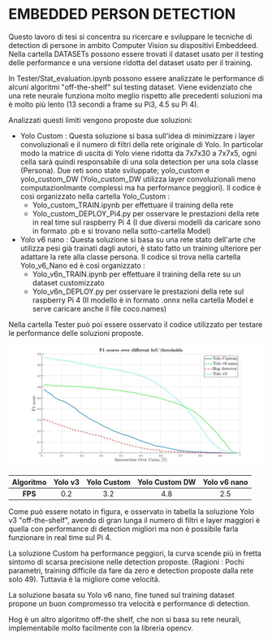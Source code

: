 # EMBEDDED PERSON DETECTION #
 
Questo lavoro di tesi si concentra su ricercare e sviluppare le tecniche di detection di persone in ambito Computer Vision su dispositivi  Embeddeed.
Nella cartella DATASETs possono essere trovati il dataset usato per il testing delle performance e una versione ridotta del dataset usato per il training.

In Tester/Stat_evaluation.ipynb possono essere analizzate le performance di alcuni algoritmi "off-the-shelf" sul testing dataset. Viene evidenziato che
una rete neurale funziona molto meglio rispetto alle precedenti soluzioni ma è molto più lento (13 secondi a frame su Pi3, 4.5 su Pi 4).

Analizzati questi limiti vengono proposte due soluzioni:

* Yolo Custom : Questa soluzione si basa sull'idea di minimizzare i layer convoluzionali e il numero di filtri della rete originale di Yolo. In particolar modo la matrice di uscita di Yolo viene ridotta da 7x7x30 a 7x7x5, ogni cella sarà quindi responsabile di una sola detection per una sola classe (Persona). Due reti sono state sviluppate; yolo_custom e yolo_custom_DW (Yolo_custom_DW utilizza layer convoluzionali meno computazionlmante complessi ma ha performance peggiori). Il codice è così organizzato nella cartella Yolo_Custom :
  * Yolo_custom_TRAIN.ipynb per effettuare il training della rete 
  * Yolo_custom_DEPLOY_Pi4.py per osservare le prestazioni della rete in real time sul raspberry Pi 4 (I due diversi modelli da caricare sono in formato .pb e si trovano nella sotto-cartella Model)
* Yolo v6 nano : Questa soluzione si basa su una rete stato dell'arte che utilizza pesi già trainati dagli autori, è stato fatto un training ulteriore per adattare la rete alla classe persona. Il codice si trova nella cartella Yolo_v6_Nano ed è così organizzato :
  * Yolo_v6n_TRAIN.ipynb per effettuare il training della rete su un dataset customizzato
  * Yolo_v6n_DEPLOY.py per osservare le prestazioni della rete sul raspberry Pi 4 (Il modello è in formato .onnx nella cartella Model e serve caricare anche il  file coco.names)

Nella cartella Tester può poi essere osservato il codice utilizzato per testare le performance delle soluzioni proposte.

<img src="/Comparison.jpg">

| Algoritmo | Yolo v3 | Yolo Custom | Yolo Custom DW | Yolo v6 nano |
| :-------: | :-----: | :---------: | :------------: | :----------: |
| **FPS**   | 0.2     | 3.2         | 4.8            | 2.5          |

Come può essere notato in figura, e osservato in tabella la soluzione Yolo v3 "off-the-shelf", avendo di gran lunga il numero di filtri e layer maggiori è quella con performance di detection migliori ma non è possibile farla funzionare in real time sul Pi 4.

La soluzione Custom ha performance peggiori, la curva scende più in fretta sintomo di scarsa precisione nelle detection proposte. (Ragioni : Pochi parametri, training difficile da fare da zero e detection proposte dalla rete solo 49). Tuttavia è la migliore come velocità.

La soluzione basata su Yolo v6 nano, fine tuned sul training dataset propone un buon compromesso tra velocità e performance di detection.

Hog è un altro algoritmo off-the shelf, che non si basa su rete neurali, implementabile molto facilmente con la libreria opencv.



